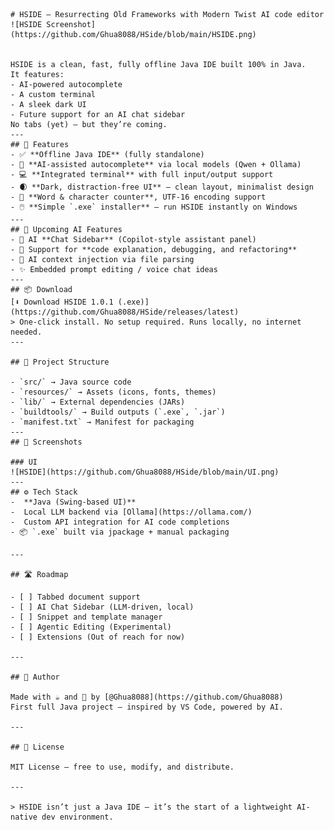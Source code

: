     # HSIDE – Resurrecting Old Frameworks with Modern Twist AI code editor
    ![HSIDE Screenshot](https://github.com/Ghua8088/HSide/blob/main/HSIDE.png)


    HSIDE is a clean, fast, fully offline Java IDE built 100% in Java.  
    It features:
    - AI-powered autocomplete
    - A custom terminal
    - A sleek dark UI
    - Future support for an AI chat sidebar
    No tabs (yet) — but they’re coming.
    ---
    ## 🚀 Features
    - ✅ **Offline Java IDE** (fully standalone)
    - 🧠 **AI-assisted autocomplete** via local models (Qwen + Ollama)
    - 💻 **Integrated terminal** with full input/output support
    - 🌒 **Dark, distraction-free UI** — clean layout, minimalist design
    - 🧾 **Word & character counter**, UTF-16 encoding support
    - 🖱️ **Simple `.exe` installer** — run HSIDE instantly on Windows
    ---
    ## 🧠 Upcoming AI Features
    - 🤖 AI **Chat Sidebar** (Copilot-style assistant panel)
    - 🧠 Support for **code explanation, debugging, and refactoring**
    - 📎 AI context injection via file parsing
    - ✨ Embedded prompt editing / voice chat ideas
    ---
    ## 📦 Download
    [⬇️ Download HSIDE 1.0.1 (.exe)](https://github.com/Ghua8088/HSide/releases/latest)
    > One-click install. No setup required. Runs locally, no internet needed.
    ---

    ## 📁 Project Structure

    - `src/` → Java source code
    - `resources/` → Assets (icons, fonts, themes)
    - `lib/` → External dependencies (JARs)
    - `buildtools/` → Build outputs (`.exe`, `.jar`)
    - `manifest.txt` → Manifest for packaging
    ---
    ## 📸 Screenshots

    ### UI
    ![HSIDE](https://github.com/Ghua8088/HSide/blob/main/UI.png)
    ---
    ## ⚙️ Tech Stack
    -  **Java (Swing-based UI)**
    -  Local LLM backend via [Ollama](https://ollama.com/)
    -  Custom API integration for AI code completions
    - 📦 `.exe` built via jpackage + manual packaging

    ---

    ## 🛣️ Roadmap

    - [ ] Tabbed document support
    - [ ] AI Chat Sidebar (LLM-driven, local)
    - [ ] Snippet and template manager
    - [ ] Agentic Editing (Experimental)
    - [ ] Extensions (Out of reach for now)

    ---

    ## 🙌 Author

    Made with ☕ and 🚀 by [@Ghua8088](https://github.com/Ghua8088)  
    First full Java project — inspired by VS Code, powered by AI.

    ---

    ## 📜 License

    MIT License — free to use, modify, and distribute.

    ---

    > HSIDE isn’t just a Java IDE — it’s the start of a lightweight AI-native dev environment.
